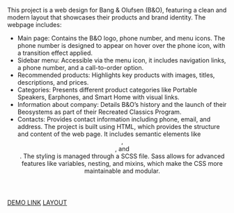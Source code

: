 This project is a web design for Bang & Olufsen (B&O), featuring a clean and modern layout that showcases their products and brand identity. The webpage includes:
- Main page: Contains the B&O logo, phone number, and menu icons. The phone number is designed to appear on hover over the phone icon, with a transition effect applied.
- Sidebar menu: Accessible via the menu icon, it includes navigation links, a phone number, and a call-to-order option.
- Recommended products: Highlights key products with images, titles, descriptions, and prices.
- Categories: Presents different product categories like Portable Speakers, Earphones, and Smart Home with visual links.
- Information about company: Details B&O’s history and the launch of their Beosystems as part of their Recreated Classics Program.
- Contacts: Provides contact information including phone, email, and address.
The project is built using HTML, which provides the structure and content of the web page. It includes semantic elements like <header>, <main>, and <section>. The styling is managed through a SCSS file. Sass allows for advanced features like variables, nesting, and mixins, which make the CSS more maintainable and modular.

[DEMO LINK](https://kovaden414.github.io/landing-page/)
[LAYOUT](https://www.figma.com/file/DtkQmQ797hk0nI4KfMi2Uq/BOSE-New-Version?type=design&node-id=6817-212&t=ZTV6Gl8NzaWkJ4FK-0)

